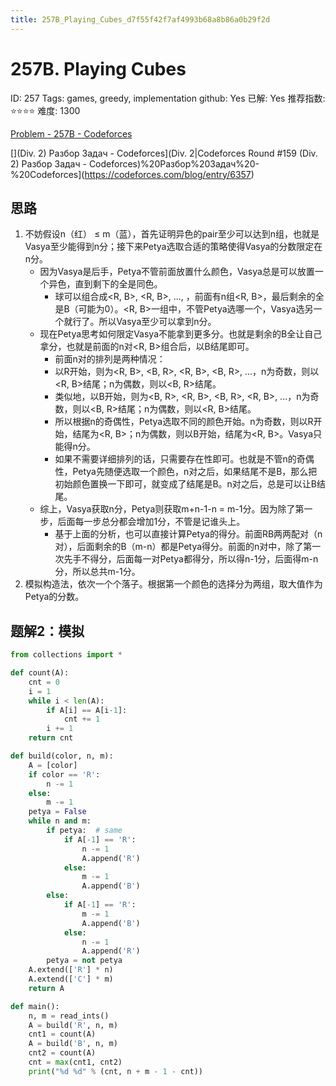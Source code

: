 ```yaml
---
title: 257B_Playing_Cubes_d7f55f42f7af4993b68a8b86a0b29f2d
---
```


# 257B. Playing Cubes

ID: 257
Tags: games, greedy, implementation
github: Yes
已解: Yes
推荐指数: ⭐⭐⭐⭐
难度: 1300

[Problem - 257B - Codeforces](https://codeforces.com/problemset/problem/257/B)

[](Div. 2) Разбор Задач - Codeforces](Div. 2|Codeforces Round #159 (Div. 2) Разбор Задач - Codeforces)%20Разбор%20Задач%20-%20Codeforces](https://codeforces.com/blog/entry/6357)

## 思路

1. 不妨假设n（红） ≤ m（蓝），首先证明异色的pair至少可以达到n组，也就是Vasya至少能得到n分；接下来Petya选取合适的策略使得Vasya的分数限定在n分。
    - 因为Vasya是后手，Petya不管前面放置什么颜色，Vasya总是可以放置一个异色，直到剩下的全是同色。
        - 球可以组合成<R, B>, <R, B>, ..., <BBBBB>，前面有n组<R, B>，最后剩余的全是B（可能为0）。<R, B>一组中，不管Petya选哪一个，Vasya选另一个就行了。所以Vasya至少可以拿到n分。
    - 现在Petya思考如何限定Vasya不能拿到更多分。也就是剩余的B全让自己拿分，也就是前面的n对<R, B>组合后，以B结尾即可。
        - 前面n对的排列是两种情况：
        - 以R开始，则为<R, B>, <B, R>, <R, B>, <B, R>, ...，n为奇数，则以<R, B>结尾；n为偶数，则以<B, R>结尾。
        - 类似地，以B开始，则为<B, R>, <R, B>, <B, R>, <R, B>, ...，n为奇数，则以<B, R>结尾；n为偶数，则以<R, B>结尾。
        - 所以根据n的奇偶性，Petya选取不同的颜色开始。n为奇数，则以R开始，结尾为<R, B>；n为偶数，则以B开始，结尾为<R, B>。Vasya只能得n分。
        - 如果不需要详细排列的话，只需要存在性即可。也就是不管n的奇偶性，Petya先随便选取一个颜色，n对之后，如果结尾不是B，那么把初始颜色置换一下即可，就变成了结尾是B。n对之后，总是可以让B结尾。
    - 综上，Vasya获取n分，Petya则获取m+n-1-n = m-1分。因为除了第一步，后面每一步总分都会增加1分，不管是记谁头上。
        - 基于上面的分析，也可以直接计算Petya的得分。前面RB两两配对（n对），后面剩余的B（m-n）都是Petya得分。前面的n对中，除了第一次先手不得分，后面每一对Petya都得分，所以得n-1分，后面得m-n分，所以总共m-1分。
2. 模拟构造法，依次一个个落子。根据第一个颜色的选择分为两组，取大值作为Petya的分数。

## 题解2：模拟

```python
from collections import *

def count(A):
    cnt = 0
    i = 1
    while i < len(A):
        if A[i] == A[i-1]:
            cnt += 1
        i += 1
    return cnt

def build(color, n, m):
    A = [color]
    if color == 'R':
        n -= 1
    else:
        m -= 1
    petya = False
    while n and m:
        if petya:  # same
            if A[-1] == 'R':
                n -= 1
                A.append('R')
            else:
                m -= 1
                A.append('B')
        else:
            if A[-1] == 'R':
                m -= 1
                A.append('B')
            else:
                n -= 1
                A.append('R')
        petya = not petya
    A.extend(['R'] * n)
    A.extend(['C'] * m)
    return A

def main():
    n, m = read_ints()
    A = build('R', n, m)
    cnt1 = count(A)
    A = build('B', n, m)
    cnt2 = count(A)
    cnt = max(cnt1, cnt2)
    print("%d %d" % (cnt, n + m - 1 - cnt))
```